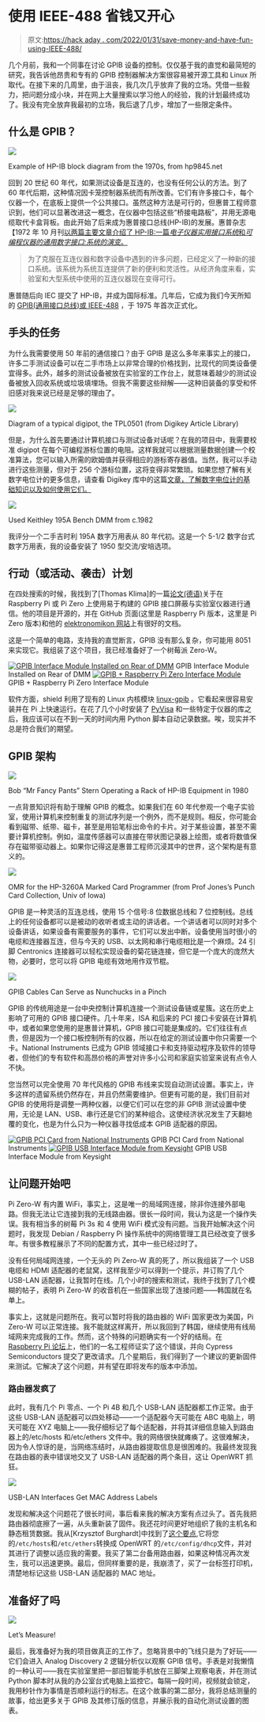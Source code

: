 # 使用 IEEE-488 省钱又开心

> 原文:[https://hack aday . com/2022/01/31/save-money-and-have-fun-using-IEEE-488/](https://hackaday.com/2022/01/31/save-money-and-have-fun-using-ieee-488/)

几个月前，我和一个同事在讨论 GPIB 设备的控制。仅仅基于我的直觉和最简短的研究，我告诉他昂贵和专有的 GPIB 控制器解决方案很容易被开源工具和 Linux 所取代。在接下来的几周里，由于沮丧，我几次几乎放弃了我的立场。凭借一些毅力，把问题分成小块，并在网上大量搜索以学习他人的经验，我的计划最终成功了。我没有完全放弃我最初的立场，我后退了几步，增加了一些限定条件。

## 什么是 GPIB？

[![](../Images/d944136f775666d88f66e81b78877caa.png)](https://hackaday.com/wp-content/uploads/2022/01/hpib-early-example-diagram.png)

Example of HP-IB block diagram from the 1970s, from hp9845.net

回到 20 世纪 60 年代，如果测试设备是互连的，也没有任何公认的方法。到了 60 年代后期，这种情况因卡笼控制器系统而有所改善。它们有许多接口卡，每个仪器一个，在底板上提供一个公共接口。虽然这种方法是可行的，但惠普工程师意识到，他们可以显著改进这一概念，在仪器中包括这些“桥接电路板”，并用无源电缆取代卡盒背板。由此开始了后来成为惠普接口总线(HP-IB)的发展。惠普杂志【1972 年 10 月刊[以两篇主要文章介绍了 HP-IB:一篇*电子仪器实用接口系统*和*可编程仪器的通用数字接口:系统的演变*。](https://www.hpl.hp.com/hpjournal/pdfs/IssuePDFs/1972-10.pdf)

> 为了克服在互连仪器和数字设备中遇到的许多问题，已经定义了一种新的接口系统。该系统为系统互连提供了新的便利和灵活性。从经济角度来看，实验室和大型系统中使用的互连仪器现在变得可行。

惠普随后向 IEC 提交了 HP-IB，并成为国际标准。几年后，它成为我们今天所知的 [GPIB(通用接口总线)或 IEEE-488](https://en.wikipedia.org/wiki/IEEE-488) ，于 1975 年首次正式化。

## 手头的任务

为什么我需要使用 50 年前的通信接口？由于 GPIB 是这么多年来事实上的接口，许多二手测试设备可以在二手市场上以非常合理的价格找到，比现代的同类设备便宜得多。此外，越多的测试设备被放在实验室的工作台上，就意味着越少的测试设备被放入回收系统或垃圾填埋场。但我不需要这些辩解——这种旧装备的享受和怀旧感对我来说已经是足够的理由了。

[![](../Images/d1889aaaaec1959d06a1e83305535976.png)](https://hackaday.com/wp-content/uploads/2022/01/gpib-digipot-diagram-yellow.jpg)

Diagram of a typical digipot, the TPL0501 (from Digikey Article Library)

但是，为什么首先要通过计算机接口与测试设备对话呢？在我的项目中，我需要校准 digipot 在每个可编程游标位置的电阻。这样我就可以根据测量数据创建一个校准算法，您可以输入所需的欧姆值并获得相应的游标寄存器值。当然，我可以手动进行这些测量，但对于 256 个游标位置，这将变得非常繁琐。如果您想了解有关数字电位计的更多信息，请查看 Digikey 库中的这篇[文章，了解数字电位计的基础知识以及如何使用它们。](https://www.digikey.com/en/articles/the-fundamentals-of-digital-potentiometers)

[![](../Images/4f1823bb9203afbe0163fccc7100c42c.png)](https://hackaday.com/wp-content/uploads/2022/01/gpib-keithley-195a.jpg)

Used Keithley 195A Bench DMM from c.1982

我评分一个二手吉时利 195A 数字万用表从 80 年代初。这是一个 5-1/2 数字台式数字万用表，我的设备安装了 1950 型交流/安培选项。

## 行动（或活动、袭击）计划

在四处搜索的时候，我找到了[Thomas Klima]的一篇[论文(德语)](http://elektronomikon.org//Bakkarbeit%20RasPi-GPIB%20Thomas%20Klima.pdf)关于在 Raspberry Pi 或 Pi Zero 上使用易于构建的 GPIB 接口屏蔽与实验室仪器进行通信。他的项目是开源的，并在 GitHub 页面(这里是 Raspberry Pi 版本，这里是 Pi Zero 版本)和他的 [elektronomikon 网站](http://elektronomikon.org)上有很好的文档。

这是一个简单的电路，支持我的直觉断言，GPIB 没有那么复杂，你可能用 8051 来实现它。我组装了这个项目，我已经准备好了一个树莓派 Zero-W。

 [![GPIB Interface Module Installed on Rear of DMM](../Images/5e1cf2abd4aef40d5078cb0a8c28ccc0.png "gpib-keithley-with-gpib-interface")](https://i0.wp.com/hackaday.com/wp-content/uploads/2022/01/gpib-keithley-with-gpib-interface.jpg?ssl=1) GPIB Interface Module Installed on Rear of DMM [![GPIB + Raspberry Pi Zero Interface Module](../Images/87a22e29d55df29a703f199b8af3b176.png "gpib-interface-module-assembly")](https://i0.wp.com/hackaday.com/wp-content/uploads/2022/01/gpib-interface-module-assembly.jpg?ssl=1) GPIB + Raspberry Pi Zero Interface Module

软件方面，shield 利用了现有的 Linux 内核模块 [linux-gpib](https://linux-gpib.sourceforge.io/doc_html/index.html) 。它看起来很容易安装并在 Pi 上快速运行。在花了几个小时安装了 [PyVisa](https://pyvisa.readthedocs.io/en/latest/) 和一些特定于仪器的库之后，我应该可以在不到一天的时间内用 Python 脚本自动记录数据。唉，现实并不总是符合我们的期望。

## GPIB 架构

[![](../Images/04a17aaac1fdfbe6b63e7429d3de7f92.png)](https://hackaday.com/wp-content/uploads/2022/01/mr-fancy-pants-bob-stern.png)

Bob “Mr Fancy Pants” Stern Operating a Rack of HP-IB Equipment in 1980

一点背景知识将有助于理解 GPIB 的概念。如果我们在 60 年代参观一个电子实验室，使用计算机来控制重复的测试序列是一个例外，而不是规则。相反，你可能会看到磁带、纸带、磁卡，甚至是用铅笔标出命令的卡片。对于某些设置，甚至不需要计算机控制。例如，温度传感器可以直接在带状图记录器上绘图，或者将数值保存在磁带驱动器上。如果你记得这是惠普工程师沉浸其中的世界，这个架构是有意义的。

[![](../Images/7b47995e77f335eafb2da6f9fd8b3d80.png)](https://hackaday.com/wp-content/uploads/2022/01/programming-card-yellow.png)

OMR for the HP-3260A Marked Card Programmer (from Prof Jones’s Punch Card Collection, Univ of Iowa)

GPIB 是一种灵活的互连总线，使用 15 个信号:8 位数据总线和 7 位控制线。总线上的任何设备都可以是被动的收听者或主动的讲话者。一个讲话者可以同时对多个设备讲话，如果设备有需要服务的事件，它们可以发出中断。设备使用当时很小的电缆和连接器互连，但与今天的 USB、以太网和串行电缆相比是一个麻烦。24 引脚 Centronics 连接器可以轻松实现设备的菊花链连接，但它是一个庞大的庞然大物，必要时，您可以将 GPIB 电缆有效地用作双节棍。

[![](../Images/c2d960ac372f4e288bfa647d68e05542.png)](https://hackaday.com/wp-content/uploads/2022/01/gpib-cable-002-e1643096265975.jpg)

GPIB Cables Can Serve as Nunchucks in a Pinch

GPIB 的传统用途是一台中央控制计算机连接一个测试设备链或星簇。这在历史上影响了可用的 GPIB 接口硬件。几十年来，ISA 和后来的 PCI 接口卡安装在计算机中，或者如果您使用的是惠普计算机，GPIB 接口可能是集成的。它们往往有点贵，但是因为一个接口板控制所有的仪器，所以在给定的测试设置中你只需要一个卡。National Instruments 已成为 GPIB 领域接口卡和支持驱动程序及软件的领导者，但他们的专有软件和高昂价格的声誉对许多小公司和家庭实验室来说有点令人不快。

您当然可以完全使用 70 年代风格的 GPIB 布线来实现自动测试设置。事实上，许多这样的遗留系统仍然存在，并且仍然需要维护。但更有可能的是，我们目前对 GPIB 的使用将是调整一两种仪器，以便它们可以在您的非 GPIB 测试设置中使用，无论是 LAN、USB、串行还是它们的某种组合。这使经济状况发生了天翻地覆的变化，也是为什么只为一种仪器寻找低成本 GPIB 适配器的原因。

 [![GPIB PCI Card from National Instruments](../Images/21e4c831d18f3fe27d11bf16a156af16.png "gpib-pci-ni-card")](https://i0.wp.com/hackaday.com/wp-content/uploads/2022/01/gpib-pci-ni-card.jpg?ssl=1) GPIB PCI Card from National Instruments [![GPIB USB Interface Module from Keysight](../Images/612e5a1a033b1bc5e60dda27bb9089f3.png "gpib-usb-keysight-box")](https://i0.wp.com/hackaday.com/wp-content/uploads/2022/01/gpib-usb-keysight-box.jpg?ssl=1) GPIB USB Interface Module from Keysight

## 让问题开始吧

Pi Zero-W 有内置 WiFi，事实上，这是唯一的局域网连接，除非你连接外部电路。但我无法让它连接到我的无线路由器。很长一段时间，我认为这是一个操作失误。我有相当多的树莓 Pi 3s 和 4 使用 WiFi 模式没有问题。当我开始解决这个问题时，我发现 Debian / Raspberry Pi 操作系统中的网络管理工具已经改变了很多年。有很多教程展示了不同的配置方式，其中一些已经过时了。

没有任何局域网连接，一个无头的 Pi Zero-W 真的死了，所以我组装了一个 USB 电缆和 HDMI 适配器的老鼠窝，这样我至少可以得到一个提示，并订购了几个 USB-LAN 适配器，让我暂时在线。几个小时的搜索和测试，我终于找到了几个模糊的帖子，表明 Pi Zero-W 的收音机在一些国家出现了连接问题——韩国就在名单上。

事实上，这就是问题所在。我可以暂时将我的路由器的 WiFi 国家更改为美国，Pi Zero-W 可以正常连接。我不能就这样离开，所以我回到了韩国，继续使用有线局域网来完成我的工作。然而，这个特殊的问题确实有一个好的结局。在 [Raspberry Pi 论坛](https://forums.raspberrypi.com/viewtopic.php?t=314361)上，他们的一名工程师证实了这个错误，并向 Cypress Semiconductors 提交了更改请求。几个星期后，我们得到了一个建议的更新固件来测试。它解决了这个问题，并有望在即将发布的版本中添加。

### 路由器发疯了

此时，我有几个 Pi 零点、一个 Pi 4B 和几个 USB-LAN 适配器都工作正常。由于这些 USB-LAN 适配器可以四处移动——一个适配器今天可能在 ABC 电脑上，明天可能在 XYZ 电脑上——我仔细标记了每个适配器，并将其详细信息输入到路由器上的/etc/hosts 和/etc/ethers 文件中。我的网络很快就瘫痪了。这很难解决，因为令人惊讶的是，当网络冻结时，从路由器提取信息是很困难的。我最终发现我在路由器的表中错误地交叉了 USB-LAN 适配器的两个条目，这让 OpenWRT 抓狂。

[![](../Images/12865ec5ebdf33d570e04351a684ac38.png)](https://hackaday.com/wp-content/uploads/2022/01/gpib-usb-lan-gets-labels.jpg)

USB-LAN Interfaces Get MAC Address Labels

发现和解决这个问题花了很长时间，事后看来我的解决方案有点过头了。首先我把路由器彻底擦了一遍，从头重新装了固件。我还花时间更好地组织了我的主机名和静态租赁数据。我从[Krzysztof Burghardt]中找到了[这个要点](https://gist.github.com/burghardt/d97fa4196ca4cd99bb706e8cebc05231),它将您的`/etc/hosts`和`/etc/ethers`转换成 OpenWRT 的`/etc/config/dhcp`文件，并对其进行了调整以适应我的需要。我买了第二台备用路由器，如果这种情况再次发生，我可以迅速更换。最后，但同样重要的是，我崩溃了，买了一台标签打印机，清楚地标记这些 USB-LAN 适配器的 MAC 地址。

## 准备好了吗

[![](../Images/1766e8986de4d3e2ba9d84514ddf9cf7.png)](https://hackaday.com/wp-content/uploads/2022/01/gpib-ready-to-go.jpg)

Let’s Measure!

最后，我准备好为我的项目做真正的工作了。忽略背景中的飞线只是为了好玩——它们会进入 Analog Discovery 2 逻辑分析仪以观察 GPIB 信号。手表是对我懒惰的一种认可——我在实验室里把一部旧智能手机放在三脚架上观察电表，并在测试 Python 脚本时从我的办公室台式电脑上监控它。每隔一段时间，视频就会锁定，我用秒针作为事情是否顺利运行的标志。在这个故事的第二部分，我将总结测量的故事，给出更多关于 GPIB 及其修订版的信息，并展示我的自动化测试设置的图表。